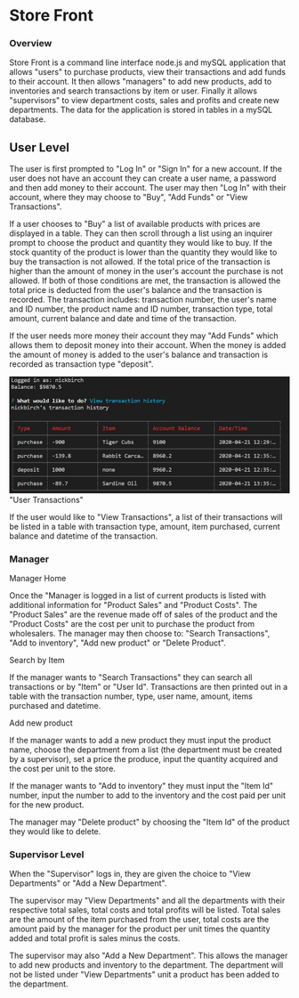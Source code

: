 # Store Front

### Overview

Store Front is a command line interface node.js and mySQL application that allows "users" to purchase products, view their transactions and add funds to their account. It then allows "managers" to add new products, add to inventories and search transactions by item or user.  Finally it  allows "supervisors" to view department costs, sales and profits and create new departments.  The data for the application is stored in tables in a mySQL database.  

## User Level


The user is first prompted to "Log In" or "Sign In" for a new account.  If the user does not have an account they can create a user name, a password and then add money to their account.  The user may then "Log In" with their account, where they may choose to "Buy", "Add Funds" or "View Transactions".  

If a user chooses to "Buy" a list of available products with prices are displayed in a table.  They can then scroll through a list using an inquirer prompt to choose the product and quantity they would like to buy.  If the stock quantity of the product is lower than the quantity they would like to buy the transaction is not allowed.  If the total price of the transaction is higher than the amount of money in the user's account the purchase is not allowed.  If both of those conditions are met, the transaction is allowed the total price is deducted from the user's balance and  the transaction is recorded.  The transaction includes: transaction number, the user's name and ID number, the product name and ID number, transaction type, total amount, current balance and date and time of the transaction.  

If the user needs more money their account they may "Add Funds" which allows them to deposit money into their account.  When the money is added the amount of money is added to the user's balance and  transaction is recorded as transaction type "deposit".

![View Transactions](images/usertransactions.jpg)
"User Transactions"

If the user would like to "View Transactions", a list of their transactions will be listed in a table with transaction type, amount, item purchased, current balance and datetime of the transaction.

### Manager


Manager Home 

Once the "Manager is logged in a list of current products is listed with additional information for "Product Sales" and "Product Costs".  The "Product Sales" are the revenue made off of sales of the product and the "Product Costs" are the cost per unit to purchase the product from wholesalers. The manager may then choose to: "Search Transactions", "Add to inventory", "Add new product" or "Delete Product". 

Search by Item

If the manager wants to "Search Transactions" they can search all transactions or by "Item" or "User Id".  Transactions are then printed out in a table with the transaction number, type, user name, amount, items purchased and datetime.


Add new product

If the manager wants to add a new product they must input the product name, choose the department from a list (the department must be created by a supervisor), set a price the produce, input the quantity acquired and the cost per unit to the store.  

If the manager wants to "Add to inventory" they must input the "Item Id" number, input the number to add to the inventory and the cost paid per unit for the new product.  

The manager may "Delete product" by choosing the "Item Id" of the product they would like to delete.

### Supervisor Level 

When the "Supervisor" logs in, they are given the choice to "View Departments" or "Add a New Department".


The supervisor may "View Departments" and all the departments with their respective total sales, total costs and total profits will be listed.  Total sales are the amount of the item purchased from the user, total costs are the amount paid by the manager for the product per unit times the quantity added and total profit is sales minus the costs.  

The supervisor may also "Add a New Department".  This allows the manager to add new products and inventory to the department.  The department will not be listed under "View Departments" unit a product has been added to the department.


